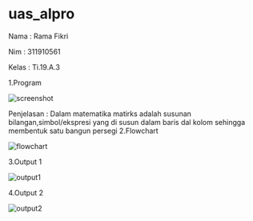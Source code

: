 # uas_alpro

Nama : Rama Fikri


Nim : 311910561



Kelas : Ti.19.A.3


1.Program


![screenshot](https://user-images.githubusercontent.com/59908000/72411596-d91a6400-379d-11ea-8780-60b38e7db12e.png)


Penjelasan : Dalam matematika matirks adalah susunan bilangan,simbol/ekspresi yang di susun dalam baris dal kolom sehingga membentuk satu bangun persegi
2.Flowchart

![flowchart](https://user-images.githubusercontent.com/59908000/72411720-226ab380-379e-11ea-9257-1dd158bc39f8.PNG)

3.Output 1


![output1](https://user-images.githubusercontent.com/59908000/72411794-5b0a8d00-379e-11ea-8d52-da28bdf23089.png)

4.Output 2

![output2](https://user-images.githubusercontent.com/59908000/72411841-783f5b80-379e-11ea-9d93-7394c39a8c7a.png)

